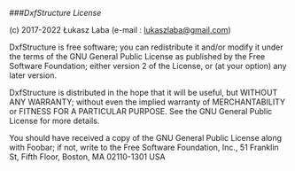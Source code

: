 ###*DxfStructure License*

(c) 2017-2022 Łukasz Laba (e-mail : lukaszlaba@gmail.com)

DxfStructure is free software; you can redistribute it and/or modify
it under the terms of the GNU General Public License as published by
the Free Software Foundation; either version 2 of the License, or
(at your option) any later version.

DxfStructure is distributed in the hope that it will be useful,
but WITHOUT ANY WARRANTY; without even the implied warranty of
MERCHANTABILITY or FITNESS FOR A PARTICULAR PURPOSE.  See the
GNU General Public License for more details.

You should have received a copy of the GNU General Public License
along with Foobar; if not, write to the Free Software
Foundation, Inc., 51 Franklin St, Fifth Floor, Boston, MA  02110-1301  USA



